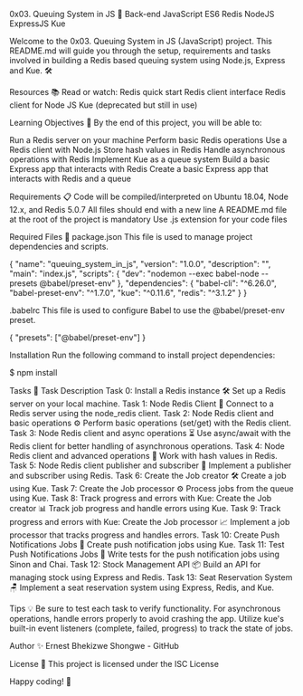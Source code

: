 0x03. Queuing System in JS 🚀
Back-end JavaScript ES6 Redis NodeJS ExpressJS Kue

Welcome to the 0x03. Queuing System in JS (JavaScript) project. This README.md will guide you through the setup, requirements and tasks involved in building a Redis based queuing system using Node.js, Express and Kue. 🛠️


Resources 📚
Read or watch:
Redis quick start
Redis client interface
Redis client for Node JS
Kue (deprecated but still in use)

Learning Objectives 🎯
By the end of this project, you will be able to:

Run a Redis server on your machine
Perform basic Redis operations
Use a Redis client with Node.js
Store hash values in Redis
Handle asynchronous operations with Redis
Implement Kue as a queue system
Build a basic Express app that interacts with Redis
Create a basic Express app that interacts with Redis and a queue

Requirements 📋
Code will be compiled/interpreted on Ubuntu 18.04, Node 12.x, and Redis 5.0.7
All files should end with a new line
A README.md file at the root of the project is mandatory
Use .js extension for your code files

Required Files 📂
package.json
This file is used to manage project dependencies and scripts.

{
  "name": "queuing_system_in_js",
  "version": "1.0.0",
  "description": "",
  "main": "index.js",
  "scripts": {
    "dev": "nodemon --exec babel-node --presets @babel/preset-env"
  },
  "dependencies": {
    "babel-cli": "^6.26.0",
    "babel-preset-env": "^1.7.0",
    "kue": "^0.11.6",
    "redis": "^3.1.2"
  }
}



.babelrc
This file is used to configure Babel to use the @babel/preset-env preset.

{
  "presets": ["@babel/preset-env"]
}



Installation
Run the following command to install project dependencies:

$ npm install



Tasks 📝
Task	Description
Task 0: Install a Redis instance 🛠️	Set up a Redis server on your local machine.
Task 1: Node Redis Client 🔗	Connect to a Redis server using the node_redis client.
Task 2: Node Redis client and basic operations ⚙️	Perform basic operations (set/get) with the Redis client.
Task 3: Node Redis client and async operations ⏳	Use async/await with the Redis client for better handling of asynchronous operations.
Task 4: Node Redis client and advanced operations 🔄	Work with hash values in Redis.
Task 5: Node Redis client publisher and subscriber 📡	Implement a publisher and subscriber using Redis.
Task 6: Create the Job creator 🛠️	Create a job using Kue.
Task 7: Create the Job processor ⚙️	Process jobs from the queue using Kue.
Task 8: Track progress and errors with Kue: Create the Job creator 📊	Track job progress and handle errors using Kue.
Task 9: Track progress and errors with Kue: Create the Job processor 📈	Implement a job processor that tracks progress and handles errors.
Task 10: Create Push Notifications Jobs 📲	Create push notification jobs using Kue.
Task 11: Test Push Notifications Jobs 🧪	Write tests for the push notification jobs using Sinon and Chai.
Task 12: Stock Management API 📦	Build an API for managing stock using Express and Redis.
Task 13: Seat Reservation System 🪑	Implement a seat reservation system using Express, Redis, and Kue.



Tips 💡
Be sure to test each task to verify functionality.
For asynchronous operations, handle errors properly to avoid crashing the app.
Utilize kue's built-in event listeners (complete, failed, progress) to track the state of jobs.

Author ✨
Ernest Bhekizwe Shongwe - GitHub

License 📜
This project is licensed under the ISC License

Happy coding! 🚀
